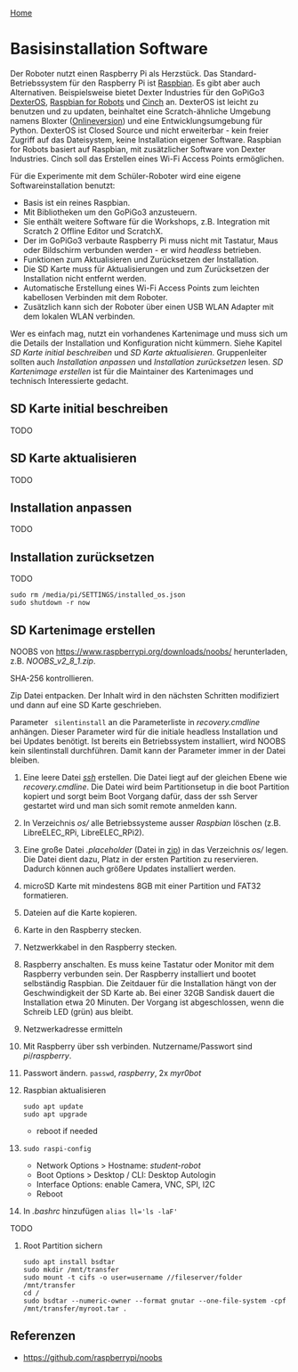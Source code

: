 [Home](../..)

# Basisinstallation Software

Der Roboter nutzt einen Raspberry Pi als Herzstück. Das Standard-Betriebssystem für den Raspberry Pi ist [Raspbian](https://de.wikipedia.org/wiki/Raspberry_Pi#Raspbian). Es gibt aber auch Alternativen. Beispielsweise bietet Dexter Industries für den GoPiGo3 [DexterOS](https://www.dexterindustries.com/dexteros/get-dexteros-operating-system-for-raspberry-pi-robotics/), [Raspbian for Robots](https://www.dexterindustries.com/raspberry-pi-robot-software/) und [Cinch](https://www.dexterindustries.com/howto/use-cinch-operating-system/) an. DexterOS ist leicht zu benutzen und zu updaten, beinhaltet eine Scratch-ähnliche Umgebung namens Bloxter ([Onlineversion](http://www.bloxter.com/)) und eine Entwicklungsumgebung für Python. DexterOS ist Closed Source und nicht erweiterbar - kein freier Zugriff auf das Dateisystem, keine Installation eigener Software. Raspbian for Robots basiert auf Raspbian, mit zusätzlicher Software von Dexter Industries. Cinch soll das Erstellen eines Wi-Fi Access Points ermöglichen.

Für die Experimente mit dem Schüler-Roboter wird eine eigene Softwareinstallation benutzt:
* Basis ist ein reines Raspbian.
* Mit Bibliotheken um den GoPiGo3 anzusteuern.
* Sie enthält weitere Software für die Workshops, z.B. Integration mit Scratch 2 Offline Editor und ScratchX.
* Der im GoPiGo3 verbaute Raspberry Pi muss nicht mit Tastatur, Maus oder Bildschirm verbunden werden - er wird *headless* betrieben.
* Funktionen zum Aktualisieren und Zurücksetzen der Installation.
* Die SD Karte muss für Aktualisierungen und zum Zurücksetzen der Installation nicht entfernt werden.
* Automatische Erstellung eines Wi-Fi Access Points zum leichten kabellosen Verbinden mit dem Roboter.
* Zusätzlich kann sich der Roboter über einen USB WLAN Adapter mit dem lokalen WLAN verbinden.

Wer es einfach mag, nutzt ein vorhandenes Kartenimage und muss sich um die Details der Installation und Konfiguration nicht kümmern. Siehe Kapitel *SD Karte initial beschreiben* und *SD Karte aktualisieren*. Gruppenleiter sollten auch *Installation anpassen* und *Installation zurücksetzen* lesen. *SD Kartenimage erstellen* ist für die Maintainer des Kartenimages und technisch Interessierte gedacht.

## SD Karte initial beschreiben

TODO

## SD Karte aktualisieren

TODO

## Installation anpassen

TODO

## Installation zurücksetzen

TODO

```
sudo rm /media/pi/SETTINGS/installed_os.json
sudo shutdown -r now
```

## SD Kartenimage erstellen

NOOBS von https://www.raspberrypi.org/downloads/noobs/ herunterladen, z.B. *NOOBS_v2_8_1.zip*.

SHA-256 kontrollieren.

Zip Datei entpacken. Der Inhalt wird in den nächsten Schritten modifiziert und dann auf eine SD Karte geschrieben.

Parameter ` silentinstall` an die Parameterliste in *recovery.cmdline* anhängen. Dieser Parameter wird für die initiale headless Installation und bei Updates benötigt. Ist bereits ein Betriebssystem installiert, wird NOOBS kein silentinstall durchführen. Damit kann der Parameter immer in der Datei bleiben.

1. Eine leere Datei *[ssh](files/ssh)* erstellen. Die Datei liegt auf der gleichen Ebene wie *recovery.cmdline*. Die Datei wird beim Partitionsetup in die boot Partition kopiert und sorgt beim Boot Vorgang dafür, dass der ssh Server gestartet wird und man sich somit remote anmelden kann.
1. In Verzeichnis *os/* alle Betriebssysteme ausser *Raspbian* löschen (z.B. LibreELEC_RPi, LibreELEC_RPi2).
1. Eine große Datei *.placeholder* (Datei in [zip](files/placeholder1.5gb.zip)) in das Verzeichnis *os/* legen. Die Datei dient dazu, Platz in der ersten Partition zu reservieren. Dadurch können auch größere Updates installiert werden.
1. microSD Karte mit mindestens 8GB mit einer Partition und FAT32 formatieren.
1. Dateien auf die Karte kopieren.
1. Karte in den Raspberry stecken.
1. Netzwerkkabel in den Raspberry stecken.
1. Raspberry anschalten. Es muss keine Tastatur oder Monitor mit dem Raspberry verbunden sein. Der Raspberry installiert und bootet selbständig Raspbian. Die Zeitdauer für die Installation hängt von der Geschwindigkeit der SD Karte ab. Bei einer 32GB Sandisk dauert die Installation etwa 20 Minuten. Der Vorgang ist abgeschlossen, wenn die Schreib LED (grün) aus bleibt.
1. Netzwerkadresse ermitteln
1. Mit Raspberry über ssh verbinden. Nutzername/Passwort sind *pi*/*raspberry*.
1. Passwort ändern. `passwd`, *raspberry*, 2x *myr0bot*
1. Raspbian aktualisieren

    ```
    sudo apt update
    sudo apt upgrade
    ```

    - reboot if needed
1. `sudo raspi-config`
    - Network Options > Hostname: *student-robot*
    - Boot Options > Desktop / CLI: Desktop Autologin
    - Interface Options: enable Camera, VNC, SPI, I2C
    - Reboot
1. In *.bashrc* hinzufügen `alias ll='ls -laF'`

TODO

1. Root Partition sichern
    ```
    sudo apt install bsdtar
    sudo mkdir /mnt/transfer
    sudo mount -t cifs -o user=username //fileserver/folder /mnt/transfer
    cd /
    sudo bsdtar --numeric-owner --format gnutar --one-file-system -cpf /mnt/transfer/myroot.tar .
    ```

## Referenzen

* https://github.com/raspberrypi/noobs
